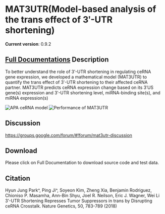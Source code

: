 MAT3UTR(Model-based analysis of the trans effect of 3ʹ-UTR shortening)
======

**Current version**: 0.9.2

[**Full Documentations**](http://lilab.research.bcm.edu/dldcc-web/lilab/hjpark/MAT3UTR/MAT3UTR.html)
Description
-----
To better understand the role of 3ʹ-UTR shortening in regulating ceRNA gene expression, we developed a mathematical model (MAT3UTR) to quantify the trans effect of 3ʹ-UTR shortening to their affected ceRNA partner. MAT3UTR predicts ceRNA expression change based on its 3ʹUS gene(s) expression and 3ʹ-UTR shortening level, miRNA-binding site(s), and miRNA expression(s)



![APA ceRNA model](https://farm2.staticflickr.com/1712/25706575805_ca453d6742.jpg)
![Performance of MAT3UTR](https://farm2.staticflickr.com/1491/25079961993_953ae9070a_b.jpg)

Discussion
-----
https://groups.google.com/forum/#!forum/mat3utr-discussion

Download
-----
Please click on Full Documentation to download source code and test data. 

Citation
-----
Hyun Jung Park^, Ping Ji^, Soyeon Kim, Zheng Xia, Benjamin Rodriguez, Chioniso P. Masamha, Ann-Bin Shyu, Joel R. Neilson, Eric J. Wagner, Wei Li 3ʹ-UTR Shortening Represses Tumor Suppressors in trans by Disrupting ceRNA Crosstalk. Nature Genetics, 50, 783-789 (2018)


